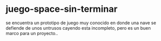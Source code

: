 juego-space-sin-terminar
========================

se encuentra un prototipo de juego muy conocido en donde una nave se defiende de unos untrusos cayendo esta incompleto, pero es un buen marco para un proyecto..